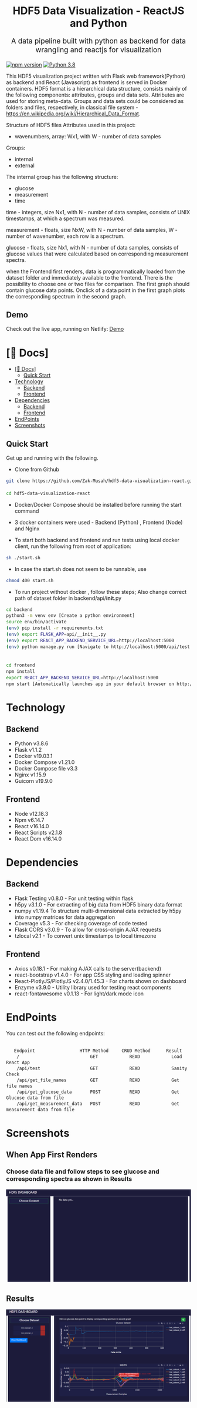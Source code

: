 <p align="center" style="color: #343a40">
  <h1 align="center">HDF5 Data Visualization - ReactJS and Python</h1>
</p>
<p align="center" style="font-size: 1.2rem;">A data pipeline built with python as backend for data wrangling and reactjs for visualization</p>

[![npm version](https://badge.fury.io/js/react.svg)](https://badge.fury.io/js/react)
[![Python 3.8](https://img.shields.io/badge/python-3.8-blue.svg)](https://www.python.org/downloads/release/python-360/)

This HDF5 visualization project written with Flask web framework(Python) as backend and React (Javascript) as frontend is served in Docker containers. HDF5 format is a hierarchical data structure, consists mainly of the following components: attributes, groups and data sets. Attributes are used for storing meta-data. Groups and data sets could be considered as folders and files, respectively, in classical file system - https://en.wikipedia.org/wiki/Hierarchical_Data_Format.

Structure of HDF5 files Attributes used in this project:

- wavenumbers, array: Wx1, with W - number of data samples

Groups:

- internal
- external

The internal group has the following structure:

- glucose
- measurement
- time

time - integers, size Nx1, with N - number of data samples, consists of UNIX timestamps, at which a spectrum was measured.

measurement - floats, size NxW, with N - number of data samples, W - number of wavenumber, each row is a spectrum.

glucose - floats, size Nx1, with N - number of data samples, consists of glucose values that were calculated based on corresponding measurement spectra.

when the Frontend first renders, data is programmatically loaded from the dataset folder and immediately available to the frontend.
There is the possibility to choose one or two files for comparison.
The first graph should contain glucose data points. Onclick of a data point in the first graph plots the corresponding spectrum in the second graph.

## Demo

Check out the live app, running on Netlify:
[Demo](https://hdf5-dashboard.netlify.app/)

# [📖 Docs]

- [[📖 Docs]](#-docs)
  - [Quick Start](#quick-start)
- [Technology](#technology)
  - [Backend](#backend)
  - [Frontend](#frontend)
- [Dependencies](#dependencies)
  - [Backend](#backend-1)
  - [Frontend](#frontend-1)
- [EndPoints](#endpoints)
- [Screenshots](#screenshots)

## Quick Start

Get up and running with the following.

- Clone from Github

```bash
git clone https://github.com/Zak-Musah/hdf5-data-visualization-react.git

cd hdf5-data-visualization-react

```

- Docker/Docker Compose should be installed before running the start command
- 3 docker containers were used - Backend (Python) , Frontend (Node) and Nginx

- To start both backend and frontend and run tests using local docker client, run the following from root of application:

```bash
sh ./start.sh
```

- In case the start.sh does not seem to be runnable, use

```bash
chmod 400 start.sh
```

- To run project without docker , follow these steps; Also change correct path of dataset folder in backend/api/**init**.py

```bash
cd backend
python3 -m venv env [Create a python environment]
source env/bin/activate
(env) pip install -r requirements.txt
(env) export FLASK_APP=api/__init__.py
(env) export REACT_APP_BACKEND_SERVICE_URL=http://localhost:5000
(env) python manage.py run [Navigate to http://localhost:5000/api/test for sanity check]


cd frontend
npm install
export REACT_APP_BACKEND_SERVICE_URL=http://localhost:5000
npm start [Automatically launches app in your default browser on http://localhost:3000]
```

# Technology

## Backend

- Python v3.8.6
- Flask v1.1.2
- Docker v19.03.1
- Docker Compose v1.21.0
- Docker Compose file v3.3
- Nginx v1.15.9
- Guicorn v19.9.0

## Frontend

- Node v12.18.3
- Npm v6.14.7
- React v16.14.0
- React Scripts v2.1.8
- React Dom v16.14.0

# Dependencies

## Backend

- Flask Testing v0.8.0 - For unit testing within flask
- h5py v3.1.0 - For extracting of big data from HDF5 binary data format
- numpy v1.19.4 To structure multi-dimensional data extracted by h5py into numpy matrices for data aggregation
- Coverage v5.3 - For checking coverage of code tested
- Flask CORS v3.0.9 - To allow for cross-origin AJAX requests
- tzlocal v2.1 - To convert unix timestamps to local timezone

## Frontend

- Axios v0.18.1 - For making AJAX calls to the server(backend)
- react-bootstrap v1.4.0 - For app CSS styling and loading spinner
- React-PlotlyJS/PlotlyJS v2.4.0/1.45.3 - For charts shown on dashboard
- Enzyme v3.9.0 - Utility library used for testing react components
- react-fontawesome v0.1.13 - For light/dark mode icon

# EndPoints

You can test out the following endpoints:

```

   Endpoint                 HTTP Method     CRUD Method      Result
    /                           GET            READ            Load React App
    /api/test                   GET            READ            Sanity Check
    /api/get_file_names         GET            READ            Get file names
    /api/get_glucose_data       POST           READ            Get Glucose data from file
    /api/get_measurement_data   POST           READ            Get measurement data from file
```

# Screenshots

## When App First Renders

### Choose data file and follow steps to see glucose and corresponding spectra as shown in Results

![Image](screenshots/1.png?raw=true "1")

## Results

![Image](screenshots/2.png?raw=true "2")
